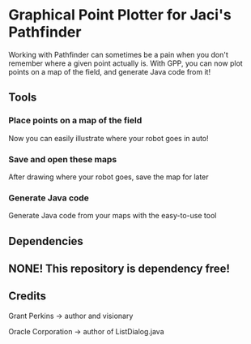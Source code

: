 # Graphical Point Plotter for Jaci's Pathfinder

Working with Pathfinder can sometimes be a pain when you don't remember where a given point actually is. With GPP, you can now plot points on a map of the field, and generate Java code from it!

## Tools

### Place points on a map of the field
Now you can easily illustrate where your robot goes in auto!

### Save and open these maps
After drawing where your robot goes, save the map for later

### Generate Java code
Generate Java code from your maps with the easy-to-use tool

## Dependencies

## NONE! This repository is dependency free!

## Credits

Grant Perkins -> author and visionary

Oracle Corporation -> author of ListDialog.java